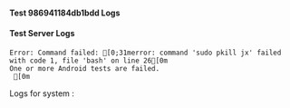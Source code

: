 #### Test 986941184db1bdd Logs

#### Test Server Logs
```
Error: Command failed: [0;31merror: command 'sudo pkill jx' failed with code 1, file 'bash' on line 26[0m
One or more Android tests are failed.
 [0m

```


Logs for system : 
```undefined
```


